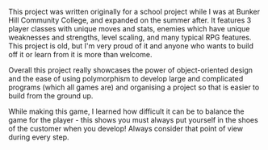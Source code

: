 This project was written originally for a school project while I was at Bunker Hill Community College, and
expanded on the summer after. It features 3 player classes with unique moves and stats, enemies which
have unique weaknesses and strengths, level scaling, and many typical RPG features. This project is old,
but I'm very proud of it and anyone who wants to build off it or learn from it is more than welcome.

Overall this project really showcases the power of object-oriented design and the ease of using
polymorphism to develop large and complicated programs (which all games are) and organising a
project so that is easier to build from the ground up. 

While making this game, I learned how difficult it can be to balance the game for the player -
this shows you must always put yourself in the shoes of the customer when you develop! Always
consider that point of view during every step.
